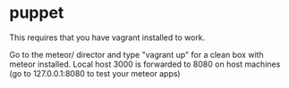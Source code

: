 puppet
======
This requires that you have vagrant installed to work.

Go to the meteor/ director and type "vagrant up" for a clean box with meteor installed.
Local host 3000 is forwarded to 8080 on host machines (go to 127.0.0.1:8080 to test your meteor apps)
